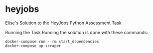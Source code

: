 # heyjobs
Elise's Solution to the HeyJobs Python Assessment Task

Running the Task
Running the solution is done with these commands:

```
docker-compose run --rm start_dependencies
docker-compose up scraper
```
